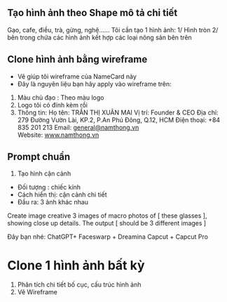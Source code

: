 


## Tạo hình ảnh theo Shape mô tả chi tiết
Gạo, cafe, điều, trà, gừng, nghệ...... Tôi cần tạo 1 hình ảnh:
1/ Hình tròn
2/ bên trong chứa các hình ảnh kết hợp các loại nông sản bên trên


## Clone hình ảnh bằng wireframe
* Vẽ giúp tôi wireframe của NameCard này
* Đây là nguyên liệu bạn hãy apply vào wireframe trên:
1. Màu chủ đạo : Theo màu logo
2. Logo tôi có đính kèm rồi
3. Thông tin:
Họ tên: TRẦN THỊ XUÂN MAI 
Vị trí: Founder & CEO
Địa chỉ: 279 Đường Vườn Lài, KP.2, P.An Phú Đông, Q.12, HCM
Điện thoại: +84 835 201 213
Email: general@namthong.vn     
Website: www.namthong.vn


## Prompt chuẩn
1. Tạo hình cận cảnh
- Đối tượng : chiếc kính
- Cách hiển thị: cận cảnh chi tiết
- Đầu ra: 3 ảnh khác nhau

Create image creative 3 images of macro photos of [ these glasses ], showing close up details. The output [ should be 3 different images ]



Đây bạn nhé: ChatGPT+ Faceswarp + Dreamina Capcut + Capcut Pro

# Clone 1 hình ảnh bất kỳ
1. Phân tích chi tiết bố cục, cấu trúc hình ảnh
2. Vẽ Wireframe